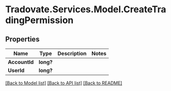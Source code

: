 # Tradovate.Services.Model.CreateTradingPermission
## Properties

Name | Type | Description | Notes
------------ | ------------- | ------------- | -------------
**AccountId** | **long?** |  | 
**UserId** | **long?** |  | 

[[Back to Model list]](../README.md#documentation-for-models) [[Back to API list]](../README.md#documentation-for-api-endpoints) [[Back to README]](../README.md)

